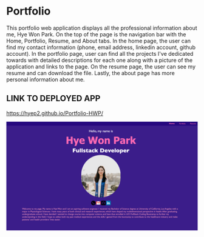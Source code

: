 # Portfolio

This portfolio web application displays all the professional information about me, Hye Won Park. On the top of the page is the navigation bar with the Home, Portfolio, Resume, and About tabs. In the home page, the user can find my contact information (phone, email address, linkedin account, github account). In the portfolio page, user can find all the projects I've dedicated towards with detailed descriptions for each one along with a picture of the application and links to the page. On the resume page, the user can see my resume and can download the file. Lastly, the about page has more personal information about me. 




## LINK TO DEPLOYED APP 
https://hyep2.github.io/Portfolio-HWP/

![app picture](./images/portfolio.png)

